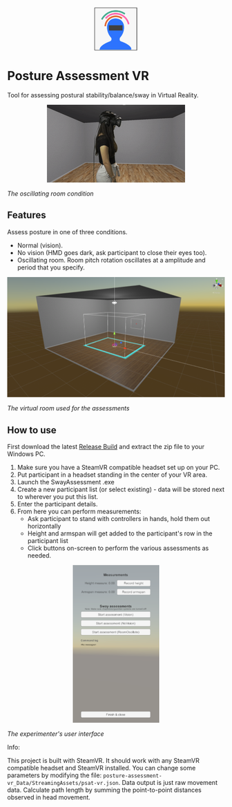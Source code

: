 <p align="center">
  <img src="media/icon.png" width="100">
</p>

# Posture Assessment VR

Tool for assessing postural stability/balance/sway in Virtual Reality.

<p align="center">
  <img src="media/room-oscillate.gif">
  
  <i>The oscillating room condition</i>
</p>

## Features

Assess posture in one of three conditions.
* Normal (vision).
* No vision (HMD goes dark, ask participant to close their eyes too).
* Oscillating room. Room pitch rotation oscillates at a amplitude and period that you specify.

<p align="center">
  <img src="media/room.png">
  
  <i>The virtual room used for the assessments</i>
</p>

## How to use

First download the latest [Release Build](https://github.com/immersivecognition/posture-assessment-vr/releases/tag/2) and extract the zip file to your Windows PC.

1. Make sure you have a SteamVR compatible headset set up on your PC.
2. Put participant in a headset standing in the center of your VR area.
3. Launch the SwayAssessment .exe
4. Create a new participant list (or select existing) - data will be stored next to wherever you put this list.
5. Enter the participant details.
6. From here you can perform measurements:
    * Ask participant to stand with controllers in hands, hold them out horizontally
    * Height and armspan will get added to the participant's row in the participant list
    * Click buttons on-screen to perform the various assessments as needed.

<p align="center">
  <img src="media/ui.png" width="200">
  
  <i>The experimenter's user interface</i>
</p>

Info:

This project is built with SteamVR. It should work with any SteamVR compatible headset and SteamVR installed.
You can change some parameters by modifying the file: `posture-assessment-vr_Data/StreamingAssets/psat-vr.json`.
Data output is just raw movement data. Calculate path length by summing the point-to-point distances observed in head movement.
